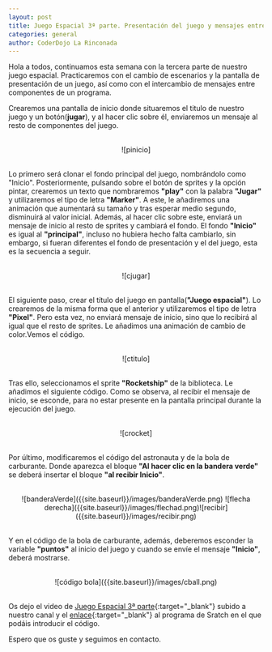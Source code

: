 ```yaml
---
layout: post
title: Juego Espacial 3ª parte. Presentación del juego y mensajes entre componentes
categories: general
author: CoderDojo La Rinconada
---
```


Hola a todos, continuamos esta semana con la tercera parte de nuestro juego espacial. Practicaremos con el cambio de escenarios y la pantalla de presentación de un juego, así como con el intercambio de mensajes entre componentes de un programa.

Crearemos una pantalla de inicio donde situaremos el titulo de nuestro juego y un botón(**jugar**), y al hacer clic sobre él,  enviaremos un mensaje al resto de componentes del juego. 

<br>
<span style="display:block;text-align:center">![pinicio]</span>
<br>

Lo primero será clonar el fondo principal del juego, nombrándolo como "Inicio". Posteriormente, pulsando sobre el botón de sprites y la opción pintar, crearemos un texto que nombraremos **"play"** con la palabra **"Jugar"** y utilizaremos el tipo de letra **"Marker"**. A este, le añadiremos una animación que aumentará su tamaño y tras esperar medio segundo, disminuirá al valor inicial. Además, al hacer clic sobre este, enviará un mensaje de inicio al resto de sprites y cambiará el fondo. El fondo **"Inicio"** es igual al **"principal"**, incluso no hubiera hecho falta cambiarlo, sin embargo, si fueran diferentes el fondo de presentación y el del juego, esta es la secuencia a seguir.
 
<br>
<span style="display:block;text-align:center">![cjugar]</span>
<br>

El siguiente paso, crear el título del juego en pantalla(**"Juego espacial"**). Lo crearemos de la misma forma que el anterior y utilizaremos el tipo de letra **"Pixel"**. Pero esta vez, no enviará mensaje de inicio, sino que lo recibirá al igual que el resto de sprites. Le añadimos una animación de cambio de color.Vemos el código.

<br>
<span style="display:block;text-align:center">![ctitulo]</span>
<br>

Tras ello, seleccionamos el sprite **"Rocketship"** de la biblioteca. Le añadimos el siguiente código. Como se observa, al recibir el mensaje de inicio, se esconde, para no estar presente en la pantalla principal durante la ejecución del juego. 

<br>
<span style="display:block;text-align:center">![crocket]</span>
<br>

Por último, modificaremos el código del astronauta y de la bola de carburante. Donde aparezca el bloque **"Al hacer clic en la bandera verde"** se deberá insertar el bloque **"al recibir Inicio"**.

<br>
<span style="display:block;text-align:center">![banderaVerde]({{site.baseurl}}/images/banderaVerde.png) ![flecha derecha]({{site.baseurl}}/images/flechad.png)![recibir]({{site.baseurl}}/images/recibir.png)</span>
<br>

Y en el código de la bola de carburante, además, deberemos esconder la variable **"puntos"** al inicio del juego y cuando se envíe el mensaje **"Inicio"**, deberá mostrarse. 

<br>
<span style="display:block;text-align:center">![código bola]({{site.baseurl}}/images/cball.png)</span>
<br>

Os dejo el video de [Juego Espacial 3ª parte](https://youtu.be/UZpajP--q3g){:target="_blank"} subido a nuestro canal y el [enlace](https://scratch.mit.edu/projects/405708862){:target="_blank"} al programa de Sratch en el que podáis introducir el código.

Espero que os guste y seguimos en contacto.


[pinicio]:/images/pinicio.png
[cjugar]:/images/cjugar.png
[ctitulo]:/images/ctitulo.png
[crocket]:/images/crocket.png







